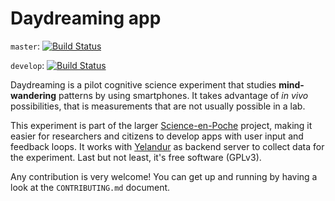 Daydreaming app
===============

`master`: [![Build Status](https://travis-ci.org/daydreaming-experiment/app.svg?branch=master)](https://travis-ci.org/daydreaming-experiment/app)

`develop`: [![Build Status](https://travis-ci.org/daydreaming-experiment/app.svg?branch=develop)](https://travis-ci.org/daydreaming-experiment/app)

Daydreaming is a pilot cognitive science experiment that studies
**mind-wandering** patterns by using smartphones. It takes advantage of *in
vivo* possibilities, that is measurements that are not usually possible in a
lab.

This experiment is part of the larger
[Science-en-Poche](http://www.iscpif.fr/sep) project, making it easier for
researchers and citizens to develop apps with user input and feedback loops. It
works with [Yelandur](https://github.com/science-en-poche/yelandur) as backend
server to collect data for the experiment. Last but not least, it's free
software (GPLv3).

Any contribution is very welcome! You can get up and running by having a
look at the `CONTRIBUTING.md` document.

